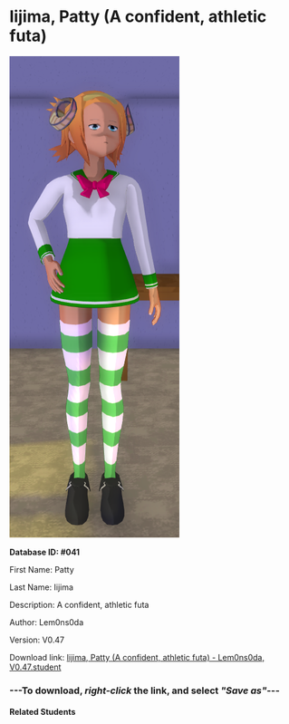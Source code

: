 # Iijima, Patty (A confident, athletic futa)

<img src="Files/Iijima, Patty (A confident, athletic futa).png" title="Iijima, Patty (A confident, athletic futa) - Lem0ns0da, V0.47">

**Database ID: #041**

First Name: Patty

Last Name: Iijima

Description: A confident, athletic futa

Author: Lem0ns0da

Version: V0.47

Download link: <a href="https://raw.githubusercontent.com/Arbiter1223/Daigaku-Gurashi-Custom-Students/master/Students/Files/Iijima%2C%20Patty%20(A%20confident%2C%20athletic%20futa)%20-%20Lem0ns0da%2C%20V0.47.student">Iijima, Patty (A confident, athletic futa) - Lem0ns0da, V0.47.student</a>

### ---**To download, _right-click_ the link, and select _"Save as"_**---

#### Related Students

